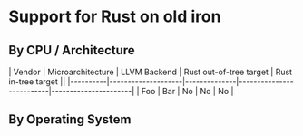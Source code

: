 # Support for Rust on old iron

## By CPU / Architecture

| Vendor   | Microarchitecture  | LLVM Backend | Rust out-of-tree target  | Rust in-tree target ||
|----------|--------------------|--------------|--------------------------|----------------------|
| Foo      | Bar                | No           | No                       | No                   |


## By Operating System

